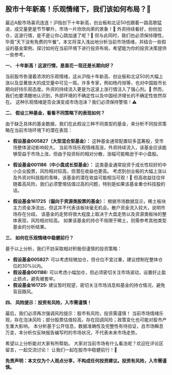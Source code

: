## 股市十年新高！乐观情绪下，我们该如何布局？🤔

最近A股市场喜讯连连！沪指创下十年新高，创业板和北证50也跟着一路高歌猛进，成交量更是节节攀升，市场一片欣欣向荣的景象！🎉  外资持续看好，纷纷加仓，这波行情，是不是让你心跳加速了呢？🚀  但与此同时，我们也必须保持理性，毕竟“天下没有免费的午餐”。本文将深入浅出地分析当前市场情绪，并结合一些假设的基金案例，探讨如何在当前环境下进行投资布局，希望能为你的投资决策提供一些参考。

**一、  十年新高！这波行情，是昙花一现还是长期向好？**

当前股市弥漫着浓浓的乐观情绪，这从沪指十年新高、创业板和北证50的大幅上涨以及显著放大的成交量中可见一斑。许多专家，例如杨丹旭等，也对中国股市长期向好持乐观态度。外资的持续流入更是为这波上涨行情注入了强心剂。💪  然而，我们也要清醒地认识到，外部环境的不确定性以及中国经济增长的不确定性依然存在。  这种乐观情绪是否会演变成市场泡沫？我们必须保持警惕！⚠️

**二、 假设三种基金，看看不同策略下的表现如何？**

由于缺乏具体的基金数据，我们在此假设三种不同类型的基金，来分析不同投资策略在当前市场环境下的潜在表现：

* **假设基金005827（大型混合型基金）：** 这种基金通常配置较多蓝筹股，受市场整体波动影响较大。  当前市场乐观情绪高涨，外资持续流入，该基金应该能够受益于市场上涨，但由于投资标的相对分散，涨幅可能略逊于中小盘股。

* **假设基金001186（中小盘成长型基金）：**  这类基金通常投资于成长性较好的中小企业股票，风险相对较高，但潜在收益也更高。 考虑到创业板的大幅上涨以及外资对科技股的青睐，该基金的潜在收益可能相当可观！🤩  但高收益往往伴随着高风险，我们必须警惕估值过高的问题，特别是如果该基金重仓科技股的话。

* **假设基金161725（偏向于资源类股票的基金）：**  根据市场数据显示，稀土板块主力资金净流出，但这并不代表该板块毫无机会。散户资金流入较大，说明市场存在分歧。  该基金的走势将很大程度上取决于大盘走势以及资源类板块的整体表现，风险相对较高。  如果该基金的持仓不局限于稀土，则需参考其他类型基金的分析结果。

**三、  如何在乐观情绪中稳健前行？**

基于以上分析，我们不妨采取相对积极但谨慎的投资策略：

* **假设基金005827:** 可以考虑轻微加仓，但仓位不宜过重，建议控制在整体仓位的30%以内。
* **假设基金001186:**  可以考虑小幅加仓，但必须密切关注市场波动，设置好止盈止损点，避免被套牢。
* **假设基金161725:** 建议暂时观望，密切关注市场消息和基金的持仓情况，避免盲目跟风。

**四、  风险提示：投资有风险，入市需谨慎！**

最后，我们必须再次强调风险提示：股市有风险，投资需谨慎！  当前市场情绪乐观，存在泡沫风险；部分股票估值较高，存在回调风险；政策变化也可能对股市产生重大影响。  本分析基于公开信息，数据准确性及完整性有待验证，且市场瞬息万变，本分析仅反映报告编写时的市场状况，不代表未来市场走势。


希望以上分析能对大家有所帮助。  大家对当前市场有什么看法呢？欢迎在评论区留言，一起交流讨论！  让我们一起在股市中稳健前行！💪


**免责声明：本文仅为个人观点分享，不构成任何投资建议。投资有风险，入市需谨慎。**
